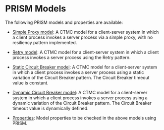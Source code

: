 # PRISM Models

The following PRISM models and properties are available:

* [Simple Proxy model](./simple-proxy-ctmc.prism): A CTMC model for a client-server system in which a client process invokes a server process via a simple proxy, with no resiliency pattern implemented.

* [Retry model](./retry-ctmc.prism): A CTMC model for a client-server system in which a client process invokes 
a server process using the Retry pattern.

* [Static Circuit Breaker model](./static-circuit-breaker-ctmc.prism): A CTMC model for a client-server system in which a client process invokes a server process using a static variation of the Circuit Breaker pattern. The Circuit Breaker timeout value is constant.

* [Dynamic Circuit Breaker model](./dynamic-circuit-breaker-ctmc.prism): A CTMC model for a client-server system in which a client process invokes a server process using a dynamic variation of the Circuit Breaker pattern. The Circuit Breaker timeout value is dynamically defined.

* [Properties](./patterns-ctmc.props): Model properties to be checked in the above models using PRISM.


